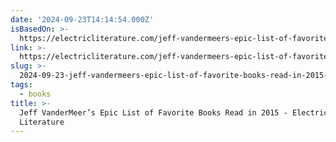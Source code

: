 ```yaml
---
date: '2024-09-23T14:14:54.000Z'
isBasedOn: >-
  https://electricliterature.com/jeff-vandermeers-epic-list-of-favorite-books-read-in-2015/
link: >-
  https://electricliterature.com/jeff-vandermeers-epic-list-of-favorite-books-read-in-2015/
slug: >-
  2024-09-23-jeff-vandermeers-epic-list-of-favorite-books-read-in-2015-electric-literature
tags:
  - books
title: >-
  Jeff VanderMeer’s Epic List of Favorite Books Read in 2015 - Electric
  Literature
---
```

 
